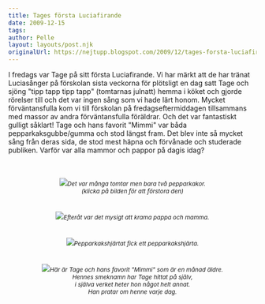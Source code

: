 ```yaml
---
title: Tages första Luciafirande
date: 2009-12-15
tags: 	
author: Pelle
layout: layouts/post.njk
originalUrl: https://nejtupp.blogspot.com/2009/12/tages-forsta-luciafirande.html
---
```


I fredags var Tage på sitt första Luciafirande. Vi har märkt att de har tränat Luciasånger på förskolan sista veckorna för plötsligt en dag satt Tage och sjöng "tipp tapp tipp tapp" (tomtarnas julnatt) hemma i köket och gjorde rörelser till och det var ingen sång som vi hade lärt honom. Mycket förväntansfulla kom vi till förskolan på fredagseftermiddagen tillsammans med massor av andra förväntansfulla föräldrar. Och det var fantastiskt gulligt såklart! Tage och hans favorit "Mimmi" var båda pepparkaksgubbe/gumma och stod längst fram. Det blev inte så mycket sång från deras sida, de stod mest häpna och förvånade och studerade publiken. Varför var alla mammor och pappor på dagis idag?<br><br><br><div style="text-align: center;"><img src="../../../../img/_MG_9357_1024pix.jpg"><span style="font-size:85%;"><span style="font-style: italic;">Det var många tomtar men bara två pepparkakor.<br>(klicka på bilden för att förstora den)<br></span></span></div><br><br><div style="text-align: center;"><img src="../../../../img/_MG_9383_1024pix.jpg"><span style="font-size:85%;"><span style="font-style: italic;">Efteråt var det mysigt att krama pappa och mamma.</span><br></span></div><br><br><div style="text-align: center;"><img src="../../../../img/_MG_9389_1024pix.jpg"><span style="font-size:85%;"><span style="font-style: italic;">Pepparkakshjärtat fick ett pepparkakshjärta.</span><br></span></div><br><br><div style="text-align: center;"><img src="../../../../img/_MG_9365_1024pix.jpg"><span style="font-size:85%;"><span style="font-style: italic;">Här är Tage och hans favorit "Mimmi" som är en månad äldre.<br>Hennes smeknamn har Tage hittat på själv,<br>i själva verket heter hon något helt annat.<br>Han pratar om henne varje dag.</span><br></span></div>
<!-- no comments on this post -->